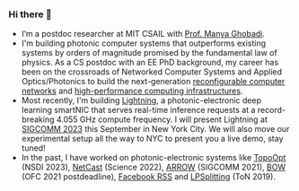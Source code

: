 ### Hi there 👋

- I’m a postdoc researcher at MIT CSAIL with [Prof. Manya Ghobadi](http://people.csail.mit.edu/ghobadi/).
- I'm building photonic computer systems that outperforms existing systems by orders of magnitude promised by the fundamental law of physics. As a CS postdoc with an EE PhD background, my career has been on the crossroads of Networked Computer Systems and Applied Optics/Photonics to build the next-generation [reconfigurable computer networks](http://reconfignets.csail.mit.edu/) and [high-performance computing infrastructures](https://lightning.mit.edu/).
- Most recently, I'm building [Lightning](https://lightning.mit.edu/), a photonic-electronic deep learning smartNIC that serves real-time inference requests at a record-breaking 4.055 GHz compute frequency. I will present Lightning at [SIGCOMM 2023](https://conferences.sigcomm.org/sigcomm/2023/) this September in New York City. We will also move our experimental setup all the way to NYC to present you a live demo, stay tuned!
- In the past, I have worked on photonic-electronic systems like [TopoOpt](https://people.csail.mit.edu/zhizhenzhong/papers/2023_NSDI_TopoOpt.pdf) (NSDI 2023), [NetCast](https://people.csail.mit.edu/zhizhenzhong/papers/2022_Science_netcast.pdf) (Science 2022), [ARROW](http://people.csail.mit.edu/zhizhenzhong/papers/2021_SIGCOMM_ARROW.pdf) (SIGCOMM 2021), [BOW](http://people.csail.mit.edu/zhizhenzhong/papers/2021_OFCPDP_BOW.pdf) (OFC 2021 postdeadline), [Facebook RSS](http://people.csail.mit.edu/zhizhenzhong/papers/2021_NSDI_covidbackbone.pdf) and [LPSplitting](http://people.csail.mit.edu/zhizhenzhong/papers/2019_ToN_LPSplitting.pdf) (ToN 2019).


<!--
**zhizhenzhong/zhizhenzhong** is a ✨ _special_ ✨ repository because its `README.md` (this file) appears on your GitHub profile.

Here are some ideas to get you started:


-->
